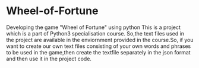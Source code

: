 # Wheel-of-Fortune
Developing the game "Wheel of Fortune" using python
This is a project which is a part of Python3 specialisation course.
So,the text files used in the project are available in the enviornment provided in the course.So, if you want to create our own text files consisting of your own words and phrases to be used in the game,then create the textfile separately in the json format and then use it in the project code.
